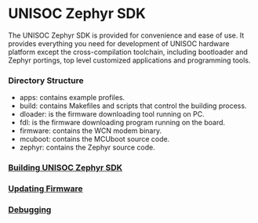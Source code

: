 # UNISOC Zephyr SDK

The UNISOC Zephyr SDK is provided for convenience and ease of use.
It provides everything you need for development of UNISOC hardware
platform except the cross-compilation toolchain, including
bootloader and Zephyr portings, top level customized applications
and programming tools.

### **Directory Structure**
- apps: contains example profiles.
- build: contains Makefiles and scripts that control the building process.
- dloader: is the firmware downloading tool running on PC.
- fdl: is the firmware downloading program running on the board.
- firmware: contains the WCN modem binary.
- mcuboot: contains the MCUboot source code.
- zephyr: contains the Zephyr source code.

### [Building UNISOC Zephyr SDK](build.md)

### [Updating Firmware](update_firmware.md)

### [Debugging](debug.md)


